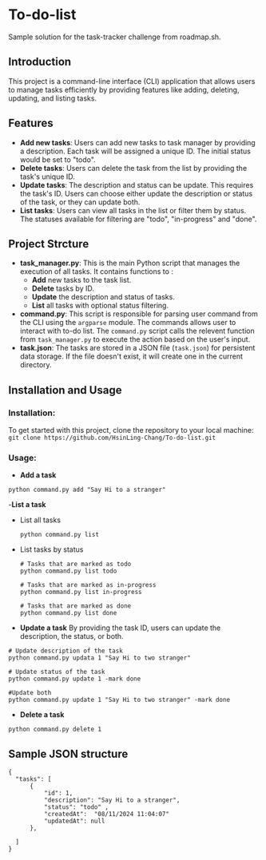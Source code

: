 # To-do-list

Sample solution for the task-tracker challenge from roadmap.sh.

## Introduction

This project is a command-line interface (CLI) application that allows users to manage tasks efficiently by providing features like adding, deleting, updating, and listing tasks.

## Features

- **Add new tasks**: Users can add new tasks to task manager by providing a description. Each task will be assigned a unique ID. The initial status would be set to "todo".
- **Delete tasks**: Users can delete the task from the list by providing the task's unique ID.
- **Update tasks**: The description and status can be update. This requires the task's ID. Users can choose either update the description or status of the task, or they can update both.
- **List tasks**: Users can view all tasks in the list or filter them by status. The statuses available for filtering are "todo", "in-progress" and "done".

## Project Strcture

- **task_manager.py**:
  This is the main Python script that manages the execution of all tasks. It contains functions to :
  - **Add** new tasks to the task list.
  - **Delete** tasks by ID.
  - **Update** the description and status of tasks.
  - **List** all tasks with optional status filtering.
- **command.py**:
  This script is responsible for parsing user command from the CLI using the `argparse` module. The commands allows user to interact with to-do list.
  The `command.py` script calls the relevent function from `task_manager.py` to execute the action based on the user's input.
- **task.json**:
  The tasks are stored in a JSON file (`task.json`) for persistent data storage. If the file doesn't exist, it will create one in the current directory.

## Installation and Usage

### Installation:

To get started with this project, clone the repository to your local machine:
`   git clone https://github.com/HsinLing-Chang/To-do-list.git
  `

### Usage:

- **Add a task**

```
python command.py add "Say Hi to a stranger"
```

-**List a task**

- List all tasks
  ```
  python command.py list
  ```
- List tasks by status

  ```
  # Tasks that are marked as todo
  python command.py list todo

  # Tasks that are marked as in-progress
  python command.py list in-progress

  # Tasks that are marked as done
  python command.py list done
  ```

- **Update a task**
  By providing the task ID, users can update the description, the status, or both.

```
# Update description of the task
python command.py updata 1 "Say Hi to two stranger"

# Update status of the task
python command.py update 1 -mark done

#Update both
python command.py update 1 "Say Hi to two stranger" -mark done
```

- **Delete a task**

```
python command.py delete 1
```

## Sample JSON structure

```
{
  "tasks": [
      {
          "id": 1,
          "description": "Say Hi to a stranger",
          "status": "todo" ,
          "createdAt":  "08/11/2024 11:04:07"
          "updatedAt": null
      },

  ]
}
```
